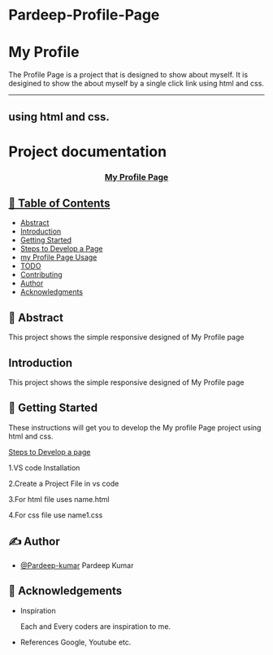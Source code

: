 # Pardeep-Profile-Page
# My Profile
The Profile Page is a project that is designed to show about myself. It is desigined to show the about myself by a single click link using html and css.

-------------------------------------------------------------------------------------------------------------------------------------------------------------------
using html and css.
---------------------------------
# Project documentation
<p align="center">
  <a href="" rel="noopener">
</p>


<h3 align="center">My Profile Page</h3>


## 📝 Table of Contents
- [Abstract](#abstract)
- [Introduction](#introduction)
- [Getting Started](#getting_started)
- [Steps to Develop a Page](#steps_to_develop_a_page)
- [my Profile Page Usage](#usage)
- [TODO](../TODO.md)
- [Contributing](../CONTRIBUTING.md)
- [Author](#author)
- [Acknowledgments](#acknowledgement)

## 🧐 Abstract <a name = "abstract"></a>
This project shows the simple responsive designed of My Profile page

## Introduction <a name = "introduction"></a>
This project shows the simple responsive designed of My Profile page



## 🏁 Getting Started <a name = "getting_started"></a>
These instructions will get you to develop the My profile Page project using html and css. 

[Steps to Develop a page](#steps_to_develop_a_page) 

1.VS code Installation

2.Create a Project File in vs code

3.For html file uses name.html

4.For css file use name1.css


## ✍️ Author <a name = "author"></a>
- [@Pardeep-kumar](https://github.com/Pardeep2842/Electricity-Billing-System.git) Pardeep Kumar

## 🎉 Acknowledgements <a name = "acknowledgement"></a>
- Inspiration

    Each and Every coders are inspiration to me. 
- References 
    Google,
    Youtube etc.


